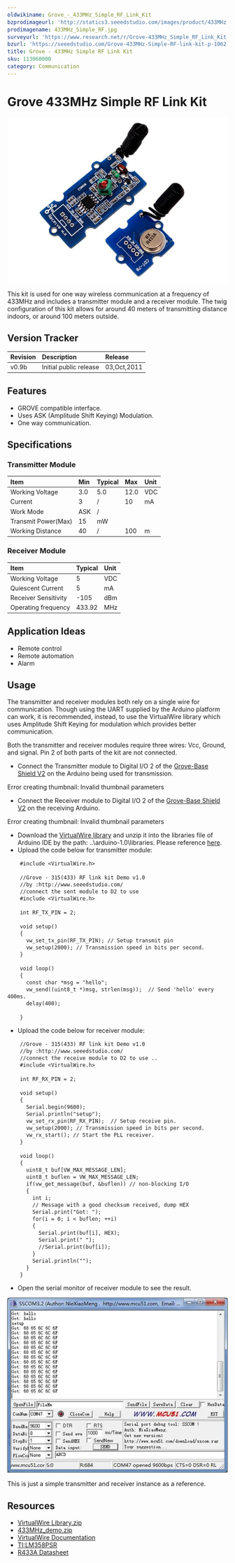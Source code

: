 ```yaml
---
oldwikiname: Grove_-_433MHz_Simple_RF_Link_Kit
bzprodimageurl: 'http://statics3.seeedstudio.com/images/product/433MHz RF kit.jpg'
prodimagename: 433MHz_Simple_RF.jpg
surveyurl: 'https://www.research.net/r/Grove-433MHz_Simple_RF_Link_Kit'
bzurl: 'https://seeedstudio.com/Grove-433MHz-Simple-RF-link-kit-p-1062.html'
title: Grove - 433MHz Simple RF Link Kit
sku: 113060000
category: Communication
---
```


# Grove 433MHz Simple RF Link Kit

![](https://raw.githubusercontent.com/SeeedDocument/Grove-433MHz_Simple_RF_Link_Kit/master/img/433MHz_Simple_RF.jpg)

This kit is used for one way wireless communication at a frequency of 433MHz and includes a transmitter module and a receiver module. The twig configuration of this kit allows for around 40 meters of transmitting distance indoors, or around 100 meters outside.

## Version Tracker

| Revision | Description | Release |
| :--- | :--- | :--- |
| v0.9b | Initial public release | 03,Oct,2011 |

## Features

* GROVE compatible interface.
* Uses ASK \(Amplitude Shift Keying\) Modulation.
* One way communication.

## Specifications

### Transmitter Module

|  Item |  Min |  Typical |  Max |  Unit |
| :--- | :--- | :--- | :--- | :--- |
|  Working Voltage |  3.0 |  5.0 |  12.0 |  VDC |
|  Current |  3 |  / |  10 |  mA |
|  Work Mode |  ASK |  / |  |  |
|  Transmit Power\(Max\) |  15 |  mW |  |  |
|  Working Distance |  40 |  / |  100 |  m |

### Receiver Module

| Item | Typical | Unit |
| :--- | :--- | :--- |
| Working Voltage | 5 | VDC |
| Quiescent Current | 5 | mA |
| Receiver Sensitivity | -105 | dBm |
| Operating frequency | 433.92 | MHz |

## Application Ideas

* Remote control
* Remote automation
* Alarm

## Usage

The transmitter and receiver modules both rely on a single wire for communication. Though using the UART supplied by the Arduino platform can work, it is recommended, instead, to use the VirtualWire library which uses Amplitude Shift Keying for modulation which provides better communication.

Both the transmitter and receiver modules require three wires: Vcc, Ground, and signal. Pin 2 of both parts of the kit are not connected.

* Connect the Transmitter module to Digital I/O 2 of the [Grove-Base Shield V2](/Base_Shield_V2) on the Arduino being used for transmission.

Error creating thumbnail: Invalid thumbnail parameters

* Connect the Receiver module to Digital I/O 2 of the [Grove-Base Shield V2](/Base_Shield_V2) on the receiving Arduino.

Error creating thumbnail: Invalid thumbnail parameters

* Download the [VirtualWire library](https://raw.githubusercontent.com/SeeedDocument/Grove-433MHz_Simple_RF_Link_Kit/master/res/VirtualWire_Library.zip) and unzip it into the libraries file of Arduino IDE by the path: ..\arduino-1.0\libraries. Please reference [here](http://www.pjrc.com/teensy/td_libs_VirtualWire.html).
* Upload the code below for transmitter module:

```text
    #include <VirtualWire.h>

    //Grove - 315(433) RF link kit Demo v1.0
    //by :http://www.seeedstudio.com/
    //connect the sent module to D2 to use  
    #include <VirtualWire.h>

    int RF_TX_PIN = 2;

    void setup()
    {
      vw_set_tx_pin(RF_TX_PIN); // Setup transmit pin
      vw_setup(2000); // Transmission speed in bits per second.
    }

    void loop()
    {
      const char *msg = "hello";
      vw_send((uint8_t *)msg, strlen(msg));  // Send 'hello' every 400ms.
      delay(400);

    }
```

* Upload the code below for receiver module:

```text
    //Grove - 315(433) RF link kit Demo v1.0
    //by :http://www.seeedstudio.com/
    //connect the receive module to D2 to use ..
    #include <VirtualWire.h>

    int RF_RX_PIN = 2;

    void setup()
    {
      Serial.begin(9600);
      Serial.println("setup");
      vw_set_rx_pin(RF_RX_PIN);  // Setup receive pin.
      vw_setup(2000); // Transmission speed in bits per second.
      vw_rx_start(); // Start the PLL receiver.
    }

    void loop()
    {
      uint8_t buf[VW_MAX_MESSAGE_LEN];
      uint8_t buflen = VW_MAX_MESSAGE_LEN;
      if(vw_get_message(buf, &buflen)) // non-blocking I/O
      {
        int i;
        // Message with a good checksum received, dump HEX
        Serial.print("Got: ");
        for(i = 0; i < buflen; ++i)
        {
          Serial.print(buf[i], HEX);
          Serial.print(" ");
          //Serial.print(buf[i]);
        }
        Serial.println("");
      }
    }
```

* Open the serial monitor of receiver module to see the result.

![](https://raw.githubusercontent.com/SeeedDocument/Grove-433MHz_Simple_RF_Link_Kit/master/img/Receive_Data.jpg)

This is just a simple transmitter and receiver instance as a reference.

## Resources

* [VirtualWire Library.zip](https://raw.githubusercontent.com/SeeedDocument/Grove-433MHz_Simple_RF_Link_Kit/master/res/VirtualWire_Library.zip)
* [433MHz\_demo.zip](https://raw.githubusercontent.com/SeeedDocument/Grove-433MHz_Simple_RF_Link_Kit/master/res/315MHz_Demo.zip)
* [VirtualWire Documentation](http://www.open.com.au/mikem/arduino/VirtualWire.pdf)
* [TI:LM358PSR](https://raw.githubusercontent.com/SeeedDocument/Grove-433MHz_Simple_RF_Link_Kit/master/res/1110010P1.pdf)
* [R433A Datasheet](https://raw.githubusercontent.com/SeeedDocument/Grove-433MHz_Simple_RF_Link_Kit/master/res/ADI;ACTR433A.pdf)


